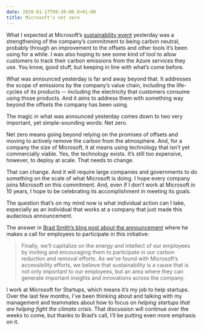 ```yaml
---
date: 2020-01-17T09:30:00.0+01:00
title: Microsoft’s net zero
---
```


What I expected at Microsoft’s [sustainability event][1] yesterday was a strengthening of the company’s commitment to being carbon neutral, probably through an improvement to the offsets and other tools it’s been using for a while. I was also hoping to see some kind of tool to allow customers to track their carbon emissions from the Azure services they use. You know, good stuff, but keeping in line with what’s come before.

What was announced yesterday is far and away beyond that. It addresses the scope of emissions by the company’s value chain, including the life-cycles of its products -- including the electricity that customers consume using those products. And it aims to address them with something way beyond the offsets the company has been using.

The magic in what was announced yesterday comes down to two very important, yet simple-sounding words: Net zero.

Net zero means going beyond relying on the promises of offsets and moving to actively remove the carbon from the atmosphere. And, for a company the size of Microsoft, it at means using technology that isn't yet commercially viable. Yes, the technology exists. It’s still too expensive, however, to deploy at scale. That needs to change.

That can change. And it will require large companies and governments to do something on the scale of what Microsoft is doing.  I hope every company joins Microsoft on this commitment. And, even if I don’t work at Microsoft in 10 years, I hope to be celebrating its accomplishment in meeting its goals.

The question that’s on my mind now is what individual action can I take, especially as an individual that works at a company that just made this audacious announcement. 

The answer in [Brad Smith’s blog post about the announcement][2] where he makes a call for employees to participate in this initiative: 

>  Finally, we’ll capitalize on the energy and intellect of our employees by inviting and encouraging them to participate in our carbon reduction and removal efforts. As we’ve found with Microsoft’s accessibility efforts, we believe that sustainability is a cause that is not only important to our employees, but an area where they can generate important insights and innovations across the company.

I work at Microsoft for Startups, which means it’s my job to help startups. Over the last few months, I've been thinking about and talking with my management and teammates about how to focus on _helping startups that are helping fight the climate crisis_.  That discussion will continue over the weeks to come, but thanks to Brad’s call, I’ll be putting even more emphasis on it.


[1]:	https://news.microsoft.com/climate/
[2]:	https://blogs.microsoft.com/blog/2020/01/16/microsoft-will-be-carbon-negative-by-2030/
